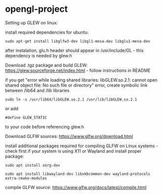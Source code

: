 # opengl-project

Setting up GLEW on linux:

install required dependencies for ubuntu:

```
sudo apt-get install libglfw3-dev libgl1-mesa-dev libglu1-mesa-dev
```

after instalation, glu.h header should appear in /usr/include/GL - this dependency is needed by glew.h

Download .tgz package and build GLEW: https://glew.sourceforge.net/index.html - follow instructions in README

if you get "error while loading shared libraries: libGLEW.so.2.1: cannot open shared object file: No such file or directory" error, create symbolic link between /lib64 and /lib libraries

```
sudo ln -s /usr/lib64/libGLEW.so.2.1 /usr/lib/libGLEW.so.2.1
```

or add 

```
#define GLEW_STATIC
```

to your code before referencing glew.h

Download GLFW sources: https://www.glfw.org/download.html

install additional packages required for compiling GLFW on Linux systems - check first if your system is using X11 or Wayland and install proper package:

```
sudo apt install xorg-dev
```

```
sudo apt install libwayland-dev libxkbcommon-dev wayland-protocols extra-cmake-modules
```

compile GLFW source: https://www.glfw.org/docs/latest/compile.html

